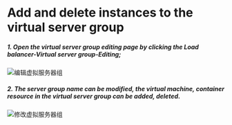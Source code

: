 # Add and delete instances to the virtual server group

##### 1. Open the virtual server group editing page by clicking the Load balancer-Virtual server group-Editing;

![编辑虚拟服务器组](../../../../image/Networking/NLB/NLB-VSList.png)

##### 2. The server group name can be modified, the virtual machine, container resource in the virtual server group can be added, deleted.

![修改虚拟服务器组](../../../../image/Networking/NLB/NLB-096.png)
		
